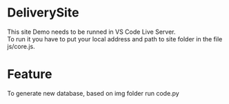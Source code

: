 # DeliverySite
This site Demo needs  to be runned in VS Code Live Server.  
To run it you have to put your local address and path to site folder in the file js/core.js.
# Feature
To generate new database, based on img folder run code.py
